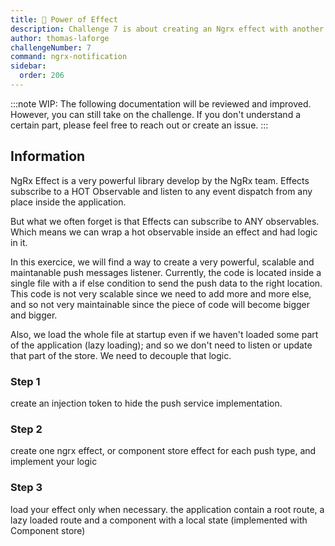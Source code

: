 ```yaml
---
title: 🔴 Power of Effect
description: Challenge 7 is about creating an Ngrx effect with another Rxjs Hot observable
author: thomas-laforge
challengeNumber: 7
command: ngrx-notification
sidebar:
  order: 206
---
```


:::note
WIP: The following documentation will be reviewed and improved. However, you can still take on the challenge. If you don't understand a certain part, please feel free to reach out or create an issue.
:::

## Information

NgRx Effect is a very powerful library develop by the NgRx team. Effects subscribe to a HOT Observable and listen to any event dispatch from any place inside the application.

But what we often forget is that Effects can subscribe to ANY observables. Which means we can wrap a hot observable inside an effect and had logic in it.

In this exercice, we will find a way to create a very powerful, scalable and maintanable push messages listener. Currently, the code is located inside a single file with a if else condition to send the push data to the right location. This code is not very scalable since we need to add more and more else, and so not very maintainable since the piece of code will become bigger and bigger.

Also, we load the whole file at startup even if we haven't loaded some part of the application (lazy loading); and so we don't need to listen or update that part of the store. We need to decouple that logic.

### Step 1

create an injection token to hide the push service implementation.

### Step 2

create one ngrx effect, or component store effect for each push type, and implement your logic

### Step 3

load your effect only when necessary.
the application contain a root route, a lazy loaded route and a component with a local state (implemented with Component store)

